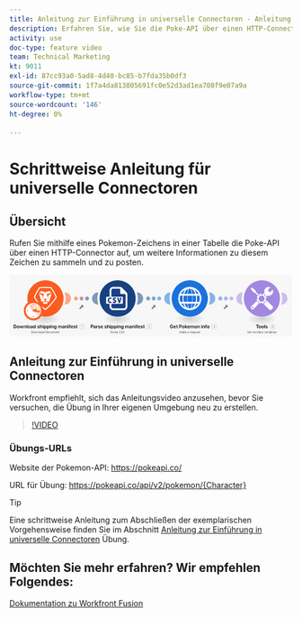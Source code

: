 ```yaml
---
title: Anleitung zur Einführung in universelle Connectoren - Anleitung
description: Erfahren Sie, wie Sie die Poke-API über einen HTTP-Connector aufrufen, um Informationen zu einem Pokemon-Zeichen zu sammeln und zu posten - alles in [!DNL Adobe Workfront Fusion].
activity: use
doc-type: feature video
team: Technical Marketing
kt: 9011
exl-id: 87cc93a0-5ad8-4d40-bc85-b7fda35b0df3
source-git-commit: 1f7a4da813805691fc0e52d3ad1ea708f9e07a9a
workflow-type: tm+mt
source-wordcount: '146'
ht-degree: 0%

---
```


# Schrittweise Anleitung für universelle Connectoren

## Übersicht

Rufen Sie mithilfe eines Pokemon-Zeichens in einer Tabelle die Poke-API über einen HTTP-Connector auf, um weitere Informationen zu diesem Zeichen zu sammeln und zu posten.

![Ein Bild des Fusion-Szenarios](assets/universal-connectors-and-routing-1.png)

## Anleitung zur Einführung in universelle Connectoren

Workfront empfiehlt, sich das Anleitungsvideo anzusehen, bevor Sie versuchen, die Übung in Ihrer eigenen Umgebung neu zu erstellen.

>[!VIDEO](https://video.tv.adobe.com/v/335270/?quality=12)

### Übungs-URLs

Website der Pokemon-API: https://pokeapi.co/

URL für Übung: https://pokeapi.co/api/v2/pokemon/{Character}

>[!TIP]
>
>Eine schrittweise Anleitung zum Abschließen der exemplarischen Vorgehensweise finden Sie im Abschnitt [Anleitung zur Einführung in universelle Connectoren](https://experienceleague.adobe.com/docs/workfront-learn/tutorials-workfront/fusion/exercises/introduction-to-universal-connectors.html?lang=en) Übung.


## Möchten Sie mehr erfahren? Wir empfehlen Folgendes:

[Dokumentation zu Workfront Fusion](https://experienceleague.adobe.com/docs/workfront/using/adobe-workfront-fusion/workfront-fusion-2.html?lang=en)
